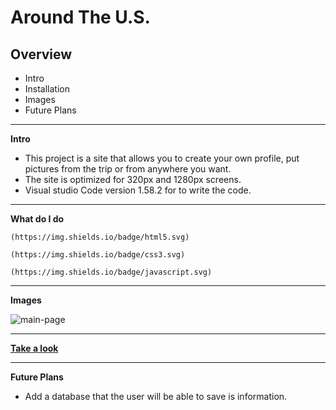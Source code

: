 # Around The U.S.

## Overview

* Intro
* Installation
* Images
* Future Plans	

-----------------------------------------------

**Intro**

* This project is a site that allows you to create your own profile, put pictures from the trip or from anywhere you want.
* The site is optimized for 320px and 1280px screens.
* Visual studio Code version 1.58.2 for to write the code.

-----------------------------------------------

**What do I do**

    (https://img.shields.io/badge/html5.svg)
    
    (https://img.shields.io/badge/css3.svg)
    
    (https://img.shields.io/badge/javascript.svg)
-----------------------------------------------

**Images**

![main-page](https://user-images.githubusercontent.com/65240374/130342252-f08cf4f3-fee8-4f12-9ec2-38da1bd6115b.png)

-----------------------------------------------

**[Take a look](https://idan-porat.github.io/web_project_4/index.html)**

-----------------------------------------------

**Future Plans**

* Add a database that the user will be able to save is information.	